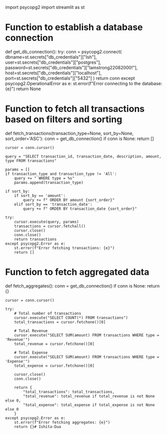 import psycopg2
import streamlit as st

# Function to establish a database connection
def get_db_connection():
    try:
        conn = psycopg2.connect(
            dbname=st.secrets["db_credentials"]["Ish"],
            user=st.secrets["db_credentials"]["postgres"],
            password=st.secrets["db_credentials"]["Iamstrong22082000!"],
            host=st.secrets["db_credentials"]["localhost"],
            port=st.secrets["db_credentials"]["5432"]
        )
        return conn
    except psycopg2.OperationalError as e:
        st.error(f"Error connecting to the database: {e}")
        return None

# Function to fetch all transactions based on filters and sorting
def fetch_transactions(transaction_type=None, sort_by=None, sort_order='ASC'):
    conn = get_db_connection()
    if conn is None:
        return []
    
    cursor = conn.cursor()
    
    query = "SELECT transaction_id, transaction_date, description, amount, type FROM transactions"
    
    params = []
    if transaction_type and transaction_type != 'All':
        query += " WHERE type = %s"
        params.append(transaction_type)
        
    if sort_by:
        if sort_by == 'amount':
            query += f" ORDER BY amount {sort_order}"
        elif sort_by == 'transaction_date':
            query += f" ORDER BY transaction_date {sort_order}"
    
    try:
        cursor.execute(query, params)
        transactions = cursor.fetchall()
        cursor.close()
        conn.close()
        return transactions
    except psycopg2.Error as e:
        st.error(f"Error fetching transactions: {e}")
        return []

# Function to fetch aggregated data
def fetch_aggregates():
    conn = get_db_connection()
    if conn is None:
        return {}
        
    cursor = conn.cursor()
    
    try:
        # Total number of transactions
        cursor.execute("SELECT COUNT(*) FROM transactions")
        total_transactions = cursor.fetchone()[0]
        
        # Total Revenue
        cursor.execute("SELECT SUM(amount) FROM transactions WHERE type = 'Revenue'")
        total_revenue = cursor.fetchone()[0]
        
        # Total Expense
        cursor.execute("SELECT SUM(amount) FROM transactions WHERE type = 'Expense'")
        total_expense = cursor.fetchone()[0]
        
        cursor.close()
        conn.close()
        
        return {
            "total_transactions": total_transactions,
            "total_revenue": total_revenue if total_revenue is not None else 0,
            "total_expense": total_expense if total_expense is not None else 0
        }
    except psycopg2.Error as e:
        st.error(f"Error fetching aggregates: {e}")
        return {}# Ishita-Dua
